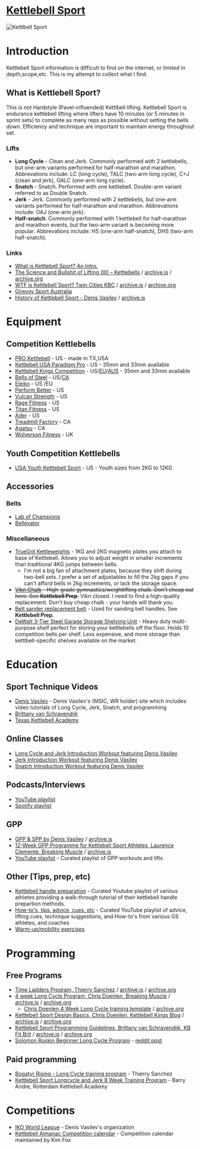 # [Kettlebell Sport](https://beallio.github.io/kettlebell-sport/)
![Kettlbell Sport](https://www.niagarakettlebellsportopen.com/uploads/1/3/7/9/13797016/denis2_orig.jpg)

# Introduction
Kettlebell Sport information is difficult to find on the internet, or limited in depth,scope,etc. This is my attempt to collect what I find.

## What is Kettlebell Sport?

This is not Hardstyle (Pavel-influended) Kettlbell lifting.  Kettlebell Sport is endurance kettlebell lifting where lifters have 10 minutes (or 5 minutes in sprint sets) to complete as many reps as possible without setting the bells down.  Efficiency and technique are important to maintain energy throughout set.  

### Lifts
- **Long Cycle** - Clean and Jerk.  Commonly performed with 2 kettlebells, but one-arm variants performed for half-marathon and marathon.  Abbrevations include: LC (long cycle), TALC (two-arm long cycle), C+J (clean and jerk), OALC (one-arm long cycle).
- **Snatch** - Snatch.  Performed with one kettlebell.  Double-arm variant referred to as Double Snatch.
- **Jerk** - Jerk. Commonly performed with 2 kettlebells, but one-arm variants performed for half-marathon and marathon.  Abbrevations include: OAJ (one-arm jerk).
- **Half-snatch**.  Commonly performed with 1 kettlebell for half-marathon and marathon events, but the two-arm variant is becoming more popular.  Abbrevations include: HS (one-arm half-snatch), DHS (two-arm half-snatch).

### Links
 - [What is Kettlebell Sport? An Intro.](https://www.youtube.com/watch?v=te3efrre6sg)
 - [The Science and Bullshit of Lifting (III) – Kettlebells](https://theolderavocado.com/the-science-and-bullshit-of-lifting-part-iii-kettlebells/) / [archive.is](https://archive.is/F8Q0w) / [archive.org](https://web.archive.org/web/20210308074733/https://theolderavocado.com/the-science-and-bullshit-of-lifting-part-iii-kettlebells/)
 - [WTF is Kettlebell Sport? Twin Cities KBC](https://www.twincitieskettlebellclub.com/wtf-is-kettlebell-sport) / [archive.is](https://archive.is/hNnJ1) / [archive.org](https://web.archive.org/web/20210318184840/https://www.twincitieskettlebellclub.com/wtf-is-kettlebell-sport)
 - [Girevoy Sport Australia](https://taskettlebellers.tripod.com/girevoysportaustralia/index.html)
 - [History of Kettlebell Sport - Denis Vasilev](https://www.denisvasilevkettlebell.com/kettlebell-sport-history) / [archive.is](https://archive.ph/6rocZ)

# Equipment
## Competition Kettlebells
 - [PRO Kettlebell](https://www.prokettlebell.com/online-store) - US - made in TX,USA
 - [Kettlebell USA Paradigm Pro](https://www.kettlebellsusa.com/) - US - 35mm and 33mm available
 - [Kettlebell Kings Competition](https://www.kettlebellsusa.com/) - US/[EU](https://kettlebellkings.eu/)/[AUS](https://kettlebellkings.com.au/) - 35mm and 33mm available
 - [Bells of Steel](https://www.bellsofsteel.us/all-products/conditioning/kettlebells/pro-grade-kettlebells/) - US/[CA](https://www.bellsofsteel.com/all-products/conditioning/kettlebells/pro-grade-kettlebells/)
 - [Eleiko](https://www.eleiko.com/en/p/eleiko-competition-kettlebells/122) - US /EU
 - [Perform Better](https://www.performbetter.com/First-Place-Competition-Kettlebell_3) - US 
 - [Vulcan Strength](https://www.vulcanstrength.com/Vulcan-Absolute-Competition-Kettlebells-p/vckbxx.htm) - US 
 - [Rage Fitness](https://www.ragefitness.com/products/competition-kettlebells-original) - US 
 - [Titan Fitness](https://www.titan.fitness/endurance/kettlebells/competition-2/8---40-kg-competition-style-kettlebells/KBCOMP_GROUP.html) - US 
 - [Ader](https://aderfitness.com/product/pro-grade-kettlebells/) - US
 - [Treadmill Factory](https://www.treadmillfactory.ca/kettlebell/competition-kettlebells) - CA
 - [Agatsu](https://agatsu-store.myshopify.com/collections/agatsu-sport-series-kettlebells) - CA
 - [Wolverson Fitness](https://wolverson-fitness.co.uk/collections/competition-kettlebells) - UK

## Youth Competition Kettlebells
- [USA Youth Kettlebell Sport](https://www.usaykbs.org/) - US - Youth sizes from 2KG to 12KG

## Accessories

### Belts
- [Lab of Champions](https://www.32kg.pro/online-store/KETTLEBELL-SPORT-PRO-BELTS-c11357019)
- [Bellevator](https://www.denisvasilevkettlebell.com/bellevator-lifting-belts)

### Miscellaneous
- [TrueGrit Kettleweights](https://www.truegritkettlebell.com/shop/) - 1KG and 2KG magnetic plates you attach to base of Kettlebell.  Allows you to adjust weight in smaller increments than traditional 4KG jumps between bells.
    - I'm not a big fan of attachment plates, because they shift during two-bell sets.  I prefer a set of adjustables to fill the 2kg gaps if you can't afford bells in 2kg increments, or lack the storage space.
- ~~[Vikn Chalk](https://viknperformance.com/) - High-grade gymnastics/weightlifting chalk. Don't cheap out here. See **Kettlebell Prep**.~~ Vikn closed. I need to find a high-quality replacement.  Don't buy cheap chalk - your hands will thank you.
- [Belt sander replacement belt](https://www.homedepot.com/p/DIABLO-3-in-x-18-in-80-Grit-Sanding-Belt-2-Pack-DCB318080S02G/202830831) - Used for sanding bell handles. See **Kettlebell Prep**. 
- [DeWalt 3-Tier Steel Garage Storage Shelving Unit](https://www.homedepot.com/p/DEWALT-Yellow-3-Tier-Steel-Garage-Storage-Shelving-Unit-50-in-W-x-48-in-H-x-18-in-D-DXST4500/302361258) - Heavy duty multi-purpose shelf perfect for storing your kettlebells off the floor.  Holds 10 competition bells per shelf.  Less expensive, and more storage than kettlbell-specific shelves available on the market.


# Education
## Sport Technique Videos
- [Denis Vasilev](https://www.denisvasilevkettlebell.com/self-education) - Denis Vasilev's (MSIC, WR holder) site which includes video tutorials of Long Cycle, Jerk, Snatch, and programming
- [Brittany van Schravendijk](https://www.youtube.com/playlist?list=PLhogybcqSAOQO3o0XJhYugcaNkQxOC8Pv)
- [Texas Kettlebell Academy](https://vimeo.com/kettlebell)

## Online Classes
- [Long Cycle and Jerk Introduction Workout featuring Denis Vasilev](https://youtu.be/mtbX952S-BA)
- [Jerk Introduction Workout featuring Denis Vasilev](https://youtu.be/0QVQ4Aqg2jo)
- [Snatch Introduction Workout featuring Denis Vasilev](https://youtu.be/LKtHLGvd_g4)

## Podcasts/Interviews
- [YouTube playlist](https://youtube.com/playlist?list=PLnGVnecBozBPIsjgjD8FZiLmvkbF1efWQ)
- [Spotify playlist](https://open.spotify.com/playlist/6g2M0HnKby27gL8RqT6ZPP)

## GPP
- [GPP & SPP by Denis Vasilev](https://img1.wsimg.com/blobby/go/17353469-20bc-4857-8985-c486040a225e/downloads/GPP%20SPP%20Class%20by%20Denis%20Vasilev_KB%20Hangouts%20202.pdf?ver=1656924667026) / [archive.is](https://archive.ph/TeSBG)
- [12-Week GPP Programme for Kettlebell Sport Athletes, Laurence Clemente,  Breaking Muscle](https://breakingmuscle.com/a-12-week-gpp-programme-for-kettlebell-sport-athletes/) / [archive.is](https://archive.ph/MeUry)
- [YouTube playlist](https://www.youtube.com/playlist?list=PLnGVnecBozBOLhqFk1Xt9LNeGGKMViLf6) - Curated playlist of GPP workouts and lifts

## Other (Tips, prep, etc)
- [Kettlebell handle preparation](https://youtube.com/playlist?list=PLnGVnecBozBO9l7Zeq4kqc0tP6KQ8Nr1-) - Curated Youtube playlist of various athletes providing a walk-through tutorial of their kettlebell handle prepartion methods.
- [How-to's, tips, advice, cues, etc](https://youtube.com/playlist?list=PLnGVnecBozBNKDdDc65qdBIAN0sjtMeUM) - Curated YouTube playlist of advice, lifting cues, technique suggestions, and How-to's from various GS athletes, and coaches
- [Warm-up/mobility exercises](https://youtube.com/playlist?list=PLnGVnecBozBOAL-1I83bhznoxFzpdXF9w)

# Programming
## Free Programs
- [Time Ladders Program, Thierry Sanchez](https://www.ohne-kettlebells.gehts-gar.net/030/8weeklc.pdf) / [archive.is](https://archive.is/kvVnd) / [archive.org](https://web.archive.org/web/20210306065544/https://www.ohne-kettlebells.gehts-gar.net/030/8weeklc.pdf)
- [4 week Long Cycle Program, Chris Doenlen, Breaking Muscle](https://breakingmuscle.com/workouts/kettlebell-sport-training-with-national-champion-chris-doenlen) / [archive.is](https://archive.is/CVzy9) / [archive.org](https://web.archive.org/web/20201202071850/https://breakingmuscle.com/workouts/kettlebell-sport-training-with-national-champion-chris-doenlen)
    - [Chris Doenlen 4 Week Long Cycle training template](https://breakingmuscle.com/downloads/4weeklongcycletrainingtemplate.xlsx) / [archive.org](https://web.archive.org/web/20210318185303/https://assets.omidoo.com/sites/default/files/downloads/4weeklongcycletrainingtemplate.xlsx)
- [Kettlebell Sport Design Basics, Chris Doenlen, Kettlebell Kings Blog](https://www.kettlebellkings.com/blog/training-for-kettlebell-sport-kettlebell-sport-program-design-basics/) / [archive.is](https://archive.is/DmQom) / [archive.org](https://web.archive.org/web/20200920103615/https://www.kettlebellkings.com/blog/training-for-kettlebell-sport-kettlebell-sport-program-design-basics/)
- [Kettlebell Sport Programming Guidelines, Brittany van Schravendijk, KB Fit Brit](https://www.kbfitbritt.com/blog/all/kettlebell-sport-programming-guidelines) / [archive.is](https://archive.is/6gDDq) / [archive.org](https://web.archive.org/web/20210404163041/https://www.kbfitbritt.com/blog/all/kettlebell-sport-programming-guidelines)
- [Solomon Roskin Beginner Long Cycle Program](https://docs.google.com/document/d/e/2PACX-1vRagWduxj2qakKd3qHSfRgZJa0eUgfodUFAtAIcf3SQH3mtXv__ZvmEOoPJ7TT_AZNOcMC792HOTQGK/pub) - [reddit post](https://www.reddit.com/user/solomonroskin/comments/jctvx6/free_kettlebell_sport_long_cycle_program/)

## Paid programming
- [Bogatyr Rising - Long Cycle training program](https://heroicsport.com/en/product/kettlebell-long-cycle-training-program/) - Thierry Sanchez
- [Kettlebell Sport Longcycle and Jerk 8 Week Training Program](https://kettlebellrotterdam.nl/kettlebell-sport-longcycle-jerk-8-week-training-program/) - Barry Andre, Rotterdam Kettlebell Academy


# Competitions
- [IKO World League](https://www.kettlebellworld.org/calendar-2022) - Denis Vasilev's organization 
- [Kettlebell Almanac Competition calendar](https://docs.google.com/spreadsheets/d/1hhJhU14v-C09N3rqztzGdZjLuqyuRMuZ/edit?usp=drivesdk&ouid=100727939236957164041&rtpof=true&sd=true) - Competition calendar maintained by Kim Fox
